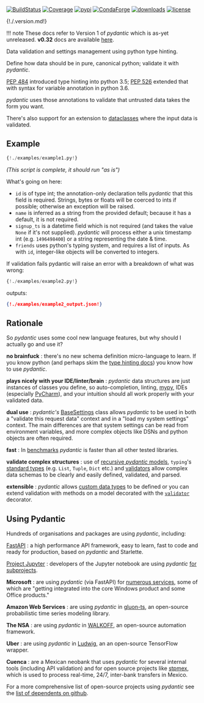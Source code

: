 [![BuildStatus](https://travis-ci.org/samuelcolvin/pydantic.svg?branch=master)](https://travis-ci.org/samuelcolvin/pydantic)
[![Coverage](https://codecov.io/gh/samuelcolvin/pydantic/branch/master/graph/badge.svg)](https://codecov.io/gh/samuelcolvin/pydantic)
[![pypi](https://img.shields.io/pypi/v/pydantic.svg)](https://pypi.python.org/pypi/pydantic)
[![CondaForge](https://img.shields.io/conda/v/conda-forge/pydantic.svg)](https://anaconda.org/conda-forge/pydantic)
[![downloads](https://img.shields.io/pypi/dm/pydantic.svg)](https://pypistats.org/packages/pydantic)
[![license](https://img.shields.io/github/license/samuelcolvin/pydantic.svg)](https://github.com/samuelcolvin/pydantic/blob/master/LICENSE)

{!./.version.md!}

!!! note
    These docs refer to Version 1 of *pydantic* which is as-yet unreleased. **v0.32** docs are available
    [here](https://5d584fcca7c9b70007d1c997--pydantic-docs.netlify.com).

Data validation and settings management using python type hinting.

Define how data should be in pure, canonical python; validate it with *pydantic*.

[PEP 484](https://www.python.org/dev/peps/pep-0484/) introduced type hinting into python 3.5;
[PEP 526](https://www.python.org/dev/peps/pep-0526/) extended that with syntax for variable annotation in python 3.6.

*pydantic* uses those annotations to validate that untrusted data takes the form you want.

There's also support for an extension to [dataclasses](usage/dataclasses.md) where the input data is validated.

## Example

```py
{!./examples/example1.py!}
```
_(This script is complete, it should run "as is")_

What's going on here:

* `id` is of type int; the annotation-only declaration tells *pydantic* that this field is required. Strings,
  bytes or floats will be coerced to ints if possible; otherwise an exception will be raised.
* `name` is inferred as a string from the provided default; because it has a default, it is not required.
* `signup_ts` is a datetime field which is not required (and takes the value ``None`` if it's not supplied).
  *pydantic* will process either a unix timestamp int (e.g. `1496498400`) or a string representing the date & time.
* `friends` uses python's typing system, and requires a list of inputs. As with `id`, integer-like objects
  will be converted to integers.

If validation fails pydantic will raise an error with a breakdown of what was wrong:

```py
{!./examples/example2.py!}
```
outputs:
```json
{!./examples/example2_output.json!}
```

## Rationale


So *pydantic* uses some cool new language features, but why should I actually go and use it?

**no brainfuck**
: there's no new schema definition micro-language to learn. If you know python (and perhaps skim the
  [type hinting docs](https://docs.python.org/3/library/typing.html)) you know how to use *pydantic*.

**plays nicely with your IDE/linter/brain**
: *pydantic* data structures are just instances of classes you define, so auto-completion, linting,
  [mypy](usage/mypy.md), IDEs (especially [PyCharm](pycharm_plugin.md)), and your intuition should 
  all work properly with your validated data.

**dual use**
: *pydantic's* [BaseSettings](usage/settings.md) class allows *pydantic* to be used in both a "validate this request
  data" context and in a "load my system settings" context. The main differences are that system settings can
  be read from environment variables, and more complex objects like DSNs and python objects are often required.

**fast**
: In [benchmarks](benchmarks.md) *pydantic* is faster than all other tested libraries.

**validate complex structures**
: use of [recursive *pydantic* models](usage/models.md#recursive-models), `typing`'s 
  [standard types](usage/types.md#standard-library-types) (e.g. `List`, `Tuple`, `Dict` etc.) and 
  [validators](usage/validators.md) allow
  complex data schemas to be clearly and easily defined, validated, and parsed.

**extensible**
: *pydantic* allows [custom data types](usage/types.md#custom-data-types) to be defined or you can extend validation 
  with methods on a model decorated with the [`validator`](usage/validators.md) decorator.


## Using Pydantic

Hundreds of organisations and packages are using *pydantic*, including:

[FastAPI](https://fastapi.tiangolo.com/)
: a high performance API framework, easy to learn,
  fast to code and ready for production, based on *pydantic* and Starlette.

[Project Jupyter](https://jupyter.org/)
: developers of the Jupyter notebook are using *pydantic* 
  [for subprojects](https://github.com/samuelcolvin/pydantic/issues/773).

**Microsoft**
: are using *pydantic* (via FastAPI) for 
  [numerous services](https://github.com/tiangolo/fastapi/pull/26#issuecomment-463768795), some of which are 
  "getting integrated into the core Windows product and some Office products."

**Amazon Web Services**
: are using *pydantic* in [gluon-ts](https://github.com/awslabs/gluon-ts), an open-source probabilistic time series
  modeling library.

**The NSA**
: are using *pydantic* in [WALKOFF](https://github.com/nsacyber/WALKOFF), an open-source automation framework.

**Uber**
: are using *pydantic* in [Ludwig](https://github.com/uber/ludwig), an an open-source TensorFlow wrapper.

**Cuenca**
: are a Mexican neobank that uses *pydantic* for several internal
  tools (including API validation) and for open source projects like
  [stpmex](https://github.com/cuenca-mx/stpmex-python), which is used to process real-time, 24/7, inter-bank
  transfers in Mexico.

For a more comprehensive list of open-source projects using *pydantic* see the 
[list of dependents on github](https://github.com/samuelcolvin/pydantic/network/dependents).

<script>
{!./redirects.js!}
</script>
